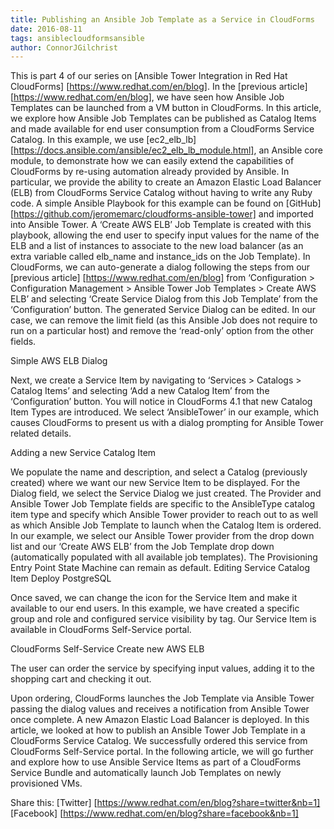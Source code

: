 ```yaml
---
title: Publishing an Ansible Job Template as a Service in CloudForms
date: 2016-08-11
tags: ansiblecloudformsansible
author: ConnorJGilchrist
---
```


This is part 4 of our series on [Ansible Tower Integration in Red Hat CloudForms] [https://www.redhat.com/en/blog].
In the [previous article] [https://www.redhat.com/en/blog], we have seen how Ansible Job Templates can be launched from a VM button in CloudForms. In this article, we explore how Ansible Job Templates can be published as Catalog Items and made available for end user consumption from a CloudForms Service Catalog.
In this example, we use [ec2_elb_lb] [https://docs.ansible.com/ansible/ec2_elb_lb_module.html], an Ansible core module, to demonstrate how we can easily extend the capabilities of CloudForms by re-using automation already provided by Ansible. In particular, we provide the ability to create an Amazon Elastic Load Balancer (ELB) from CloudForms Service Catalog without having to write any Ruby code.
A simple Ansible Playbook for this example can be found on [GitHub] [https://github.com/jeromemarc/cloudforms-ansible-tower] and imported into Ansible Tower. A ‘Create AWS ELB’ Job Template is created with this playbook, allowing the end user to specify input values for the name of the ELB and a list of instances to associate to the new load balancer (as an extra variable called elb_name and instance_ids on the Job Template).
In CloudForms, we can auto-generate a dialog following the steps from our [previous article] [https://www.redhat.com/en/blog] from ‘Configuration > Configuration Management > Ansible Tower Job Templates > Create AWS ELB’ and selecting ‘Create Service Dialog from this Job Template’ from the ‘Configuration’ button.
The generated Service Dialog can be edited. In our case, we can remove the limit field (as this Ansible Job does not require to run on a particular host) and remove the ‘read-only’ option from  the other fields.
  
Simple AWS ELB Dialog
  
Next, we create a Service Item by navigating to ‘Services > Catalogs > Catalog Items’ and selecting ‘Add a new Catalog Item’ from the ‘Configuration’ button. You will notice in CloudForms 4.1 that new Catalog Item Types are introduced. We select ‘AnsibleTower’ in our example, which causes CloudForms to present us with a dialog prompting for Ansible Tower related details.
  
Adding a new Service Catalog Item
  
We populate the name and description, and select a Catalog (previously created) where we want our new Service Item to be displayed. For the Dialog field, we select the Service Dialog we just created. The Provider and Ansible Tower Job Template fields are specific to the AnsibleType catalog item type and specify which Ansible Tower provider to reach out to as well as which Ansible Job Template to launch when the Catalog Item is ordered. In our example, we select our Ansible Tower provider from the drop down list and our ‘Create AWS ELB’ from the Job Template drop down (automatically populated with all available job templates). The Provisioning Entry Point State Machine can remain as default.
Editing Service Catalog Item Deploy PostgreSQL
  
Once saved, we can change the icon for the Service Item and make it available to our end users. In this example, we have created a specific group and role and configured service visibility by tag. Our Service Item is available in CloudForms Self-Service portal.
  
CloudForms Self-Service Create new AWS ELB
  
The user can order the service by specifying input values, adding it to the shopping cart and checking it out.

Upon ordering, CloudForms launches the Job Template via Ansible Tower passing the dialog values and receives a notification from Ansible Tower once complete. A new Amazon Elastic Load Balancer is deployed.
In this article, we looked at how to publish an Ansible Tower Job Template in a CloudForms Service Catalog. We successfully ordered this service from CloudForms Self-Service portal. In the following article, we will go further and explore how to use Ansible Service Items as part of a CloudForms Service Bundle and automatically launch Job Templates on newly provisioned VMs.

Share this:
[Twitter] [https://www.redhat.com/en/blog?share=twitter&nb=1]
[Facebook] [https://www.redhat.com/en/blog?share=facebook&nb=1]
